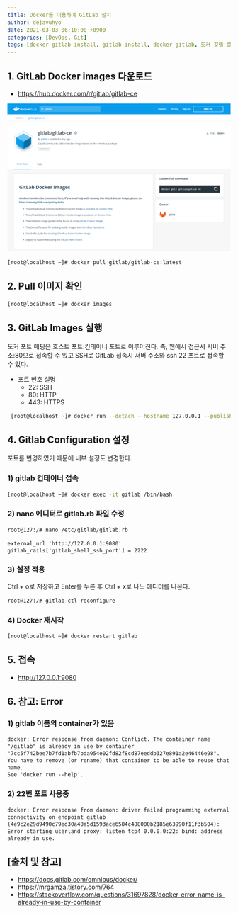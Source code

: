 ```yaml
---
title: Docker를 이용하여 GitLab 설치
author: dejavuhyo
date: 2021-03-03 06:10:00 +0900
categories: [DevOps, Git]
tags: [docker-gitlab-install, gitlab-install, docker-gitlab, 도커-깃랩-설치, 깃랩-설치, 도커-깃랩]
---
```


## 1. GitLab Docker images 다운로드

* <https://hub.docker.com/r/gitlab/gitlab-ce>

![gitlab-docker-images](/assets/img/2021-03-03-install-gitlab-with-docker/gitlab-docker-images.png)

```bash
[root@localhost ~]# docker pull gitlab/gitlab-ce:latest
```

## 2. Pull 이미지 확인

```bash
[root@localhost ~]# docker images
```

## 3. GitLab Images 실행
도커 포트 매핑은 호스트 포트:컨테이너 포트로 이루어진다. 즉, 웹에서 접근시 서버 주소:80으로 접속할 수 있고 SSH로 GitLab 접속시 서버 주소와 ssh 22 포트로 접속할 수 있다.

* 포트 번호 설명
  - 22: SSH
  - 80: HTTP
  - 443: HTTPS

```bash
 [root@localhost ~]# docker run --detach --hostname 127.0.0.1 --publish 4443:443 --publish 9080:80 --publish 2222:22 --name gitlab --restart always --volume /srv/gitlab/config:/etc/gitlab --volume /srv/gitlab/logs:/var/log/gitlab --volume /srv/gitlab/data:/var/opt/gitlab gitlab/gitlab-ce:latest
```

## 4. Gitlab Configuration 설정
포트를 변경하였기 때문에 내부 설정도 변경한다.

### 1) gitlab 컨테이너 접속

```bash
[root@localhost ~]# docker exec -it gitlab /bin/bash
```

### 2) nano 에디터로 gitlab.rb 파일 수정

```bash
root@127:/# nano /etc/gitlab/gitlab.rb
```

```text
external_url 'http://127.0.0.1:9080'
gitlab_rails['gitlab_shell_ssh_port'] = 2222
```

### 3) 설정 적용
Ctrl + o로 저장하고 Enter를 누른 후 Ctrl + x로 나노 에디터를 나온다.

```bash
root@127:/# gitlab-ctl reconfigure
```

### 4) Docker 재시작

```bash
[root@localhost ~]# docker restart gitlab
```

## 5. 접속

* <http://127.0.0.1:9080>

## 6. 참고: Error

### 1) gitlab 이름의 container가 있음

```text
docker: Error response from daemon: Conflict. The container name "/gitlab" is already in use by container "7cc5f742bee7b7fd1abfb7bda954e02fd82f8cd87eeddb327e891a2e46446e98". You have to remove (or rename) that container to be able to reuse that name.
See 'docker run --help'.
```

### 2) 22번 포트 사용중

```text
docker: Error response from daemon: driver failed programming external connectivity on endpoint gitlab (4e9c2e29d9490c79ed30a40a5d1593ace6584c488000b2185e63990f11f3b504): Error starting userland proxy: listen tcp4 0.0.0.0:22: bind: address already in use.
```

## [출처 및 참고]
* <https://docs.gitlab.com/omnibus/docker/>
* <https://mrgamza.tistory.com/764>
* <https://stackoverflow.com/questions/31697828/docker-error-name-is-already-in-use-by-container>
